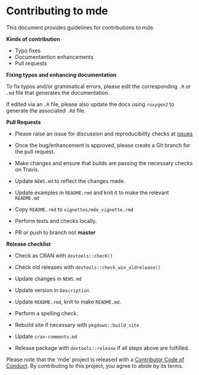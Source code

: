 # Contributing to mde

This document provides guidelines for contributions to mde.

**Kinds of contribution**

* Typo fixes
* Documentantion enhancements
* Pull requests


**Fixing typos and enhancing documentation**

To fix typos and/or grammatical errors, please edit the corresponding `.R` or `.md` file that generates the documentation. 

If edited via an `.R` file, please also update the docs using `roxygen2` to generate the associated `.Rd` file.

**Pull Requests**

* Please raise an issue for discussion and reproducibility checks at [issues](https://github.com/Nelson-Gon/mde/issues)

* Once the bug/enhancement is approved, please create a Git branch for the pull request.

* Make changes and ensure that builds are passing the necessary checks on Travis.

* Update `NEWS.md` to reflect the changes made.

* Update examples in `README.rmd` and knit it to make the relevant `README.md`

* Copy `README.rmd` to `vignettes/mde_vignette.rmd` 

* Perform tests and checks locally.

* PR or push to branch not **master**

**Release checklist**

* Check as CRAN with `devtools::checK()`


* Check old releases with `devtools::check_win_oldrelease()`


* Update changes in `NEWS.md`


* Update version in `Description`.

* Update `README.rmd`, knit to make `README.md`. 


* Perform a spelling check.


* Rebuild site if necessary with `pkgdown::build_site`


* Update `cran-comments.md`

* Release package with `devtools::release` if all steps above are fulfilled. 

Please note that the 'mde' project is released with a
[Contributor Code of Conduct](CODE_OF_CONDUCT.md).
By contributing to this project, you agree to abide by its terms.

